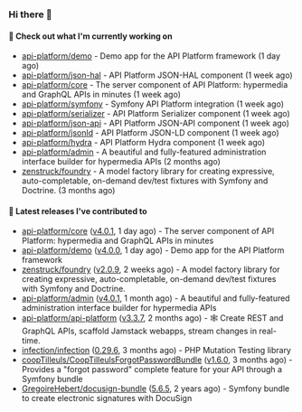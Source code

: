 ### Hi there 👋

#### 👷 Check out what I'm currently working on

- [api-platform/demo](https://github.com/api-platform/demo) - Demo app for the API Platform framework (1 day ago)
- [api-platform/json-hal](https://github.com/api-platform/json-hal) - API Platform JSON-HAL component (1 week ago)
- [api-platform/core](https://github.com/api-platform/core) - The server component of API Platform: hypermedia and GraphQL APIs in minutes (1 week ago)
- [api-platform/symfony](https://github.com/api-platform/symfony) - Symfony API Platform integration (1 week ago)
- [api-platform/serializer](https://github.com/api-platform/serializer) - API Platform Serializer component (1 week ago)
- [api-platform/json-api](https://github.com/api-platform/json-api) - API Platform JSON-API component (1 week ago)
- [api-platform/jsonld](https://github.com/api-platform/jsonld) - API Platform JSON-LD component (1 week ago)
- [api-platform/hydra](https://github.com/api-platform/hydra) - API Platform Hydra component (1 week ago)
- [api-platform/admin](https://github.com/api-platform/admin) - A beautiful and fully-featured administration interface builder for hypermedia APIs (2 months ago)
- [zenstruck/foundry](https://github.com/zenstruck/foundry) - A model factory library for creating expressive, auto-completable, on-demand dev/test fixtures with Symfony and Doctrine. (3 months ago)

#### 🔭 Latest releases I've contributed to

- [api-platform/core](https://github.com/api-platform/core) ([v4.0.1](https://github.com/api-platform/core/releases/tag/v4.0.1), 1 day ago) - The server component of API Platform: hypermedia and GraphQL APIs in minutes
- [api-platform/demo](https://github.com/api-platform/demo) ([v4.0.0](https://github.com/api-platform/demo/releases/tag/v4.0.0), 1 day ago) - Demo app for the API Platform framework
- [zenstruck/foundry](https://github.com/zenstruck/foundry) ([v2.0.9](https://github.com/zenstruck/foundry/releases/tag/v2.0.9), 2 weeks ago) - A model factory library for creating expressive, auto-completable, on-demand dev/test fixtures with Symfony and Doctrine.
- [api-platform/admin](https://github.com/api-platform/admin) ([v4.0.1](https://github.com/api-platform/admin/releases/tag/v4.0.1), 1 month ago) - A beautiful and fully-featured administration interface builder for hypermedia APIs
- [api-platform/api-platform](https://github.com/api-platform/api-platform) ([v3.3.7](https://github.com/api-platform/api-platform/releases/tag/v3.3.7), 2 months ago) - 🕸️ Create REST and GraphQL APIs, scaffold Jamstack webapps, stream changes in real-time.
- [infection/infection](https://github.com/infection/infection) ([0.29.6](https://github.com/infection/infection/releases/tag/0.29.6), 3 months ago) - PHP Mutation Testing library
- [coopTilleuls/CoopTilleulsForgotPasswordBundle](https://github.com/coopTilleuls/CoopTilleulsForgotPasswordBundle) ([v1.6.0](https://github.com/coopTilleuls/CoopTilleulsForgotPasswordBundle/releases/tag/v1.6.0), 3 months ago) - Provides a &#34;forgot password&#34; complete feature for your API through a Symfony bundle
- [GregoireHebert/docusign-bundle](https://github.com/GregoireHebert/docusign-bundle) ([5.6.5](https://github.com/GregoireHebert/docusign-bundle/releases/tag/5.6.5), 2 years ago) - Symfony bundle to create electronic signatures with DocuSign

